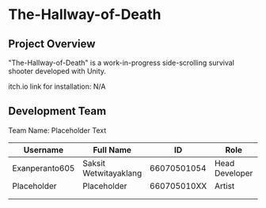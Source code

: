 # The-Hallway-of-Death
## Project Overview
"The-Hallway-of-Death" is a work-in-progress side-scrolling survival shooter developed with Unity.

itch.io link for installation: N/A

## Development Team

Team Name: Placeholder Text 

| Username | Full Name | ID | Role | Email |
| ------------- | ------------- | ----- | ----- | ----- |
| Exanperanto605 | Saksit Wetwitayaklang | 66070501054 | Head Developer | saksit.wetw@kmutt.ac.th |
| Placeholder | Placeholder | 660705010XX | Artist | placeholder@kmutt.ac.th |
| | | | | |
| | | | | |
